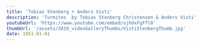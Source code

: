 ```yaml
---
title: 'Tobias Stenberg + Anders Visti'
description: 'Turmites  by Tobias Stenberg Christensen & Anders Visti'
youtubeUrl: 'https://www.youtube.com/embed/sjhUxFgFTl8'
thumbUrl: '/assets/2019_videoGalleryThumbs/VistiStenbergThumb.jpg'
date: 1951-01-01
---
```

